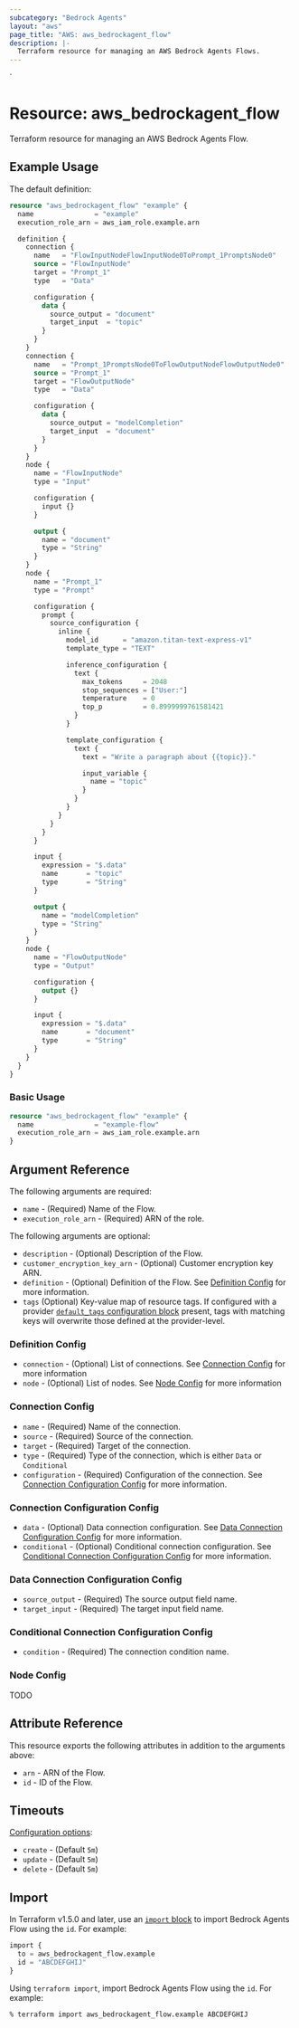```yaml
---
subcategory: "Bedrock Agents"
layout: "aws"
page_title: "AWS: aws_bedrockagent_flow"
description: |-
  Terraform resource for managing an AWS Bedrock Agents Flows.
---
```

<!---
TIP: A few guiding principles for writing documentation:
1. Use simple language while avoiding jargon and figures of speech.
2. Focus on brevity and clarity to keep a reader's attention.
3. Use active voice and present tense whenever you can.
4. Document your feature as it exists now; do not mention the future or past if you can help it.
5. Use accessible and inclusive language.
--->`
# Resource: aws_bedrockagent_flow

Terraform resource for managing an AWS Bedrock Agents Flow.

## Example Usage

The default definition:
```terraform
resource "aws_bedrockagent_flow" "example" {
  name               = "example"
  execution_role_arn = aws_iam_role.example.arn

  definition {
    connection {
      name   = "FlowInputNodeFlowInputNode0ToPrompt_1PromptsNode0"
      source = "FlowInputNode"
      target = "Prompt_1"
      type   = "Data"

      configuration {
        data {
          source_output = "document"
          target_input  = "topic"
        }
      }
    }
    connection {
      name   = "Prompt_1PromptsNode0ToFlowOutputNodeFlowOutputNode0"
      source = "Prompt_1"
      target = "FlowOutputNode"
      type   = "Data"

      configuration {
        data {
          source_output = "modelCompletion"
          target_input  = "document"
        }
      }
    }
    node {
      name = "FlowInputNode"
      type = "Input"

      configuration {
        input {}
      }

      output {
        name = "document"
        type = "String"
      }
    }
    node {
      name = "Prompt_1"
      type = "Prompt"

      configuration {
        prompt {
          source_configuration {
            inline {
              model_id      = "amazon.titan-text-express-v1"
              template_type = "TEXT"

              inference_configuration {
                text {
                  max_tokens     = 2048
                  stop_sequences = ["User:"]
                  temperature    = 0
                  top_p          = 0.8999999761581421
                }
              }

              template_configuration {
                text {
                  text = "Write a paragraph about {{topic}}."

                  input_variable {
                    name = "topic"
                  }
                }
              }
            }
          }
        }
      }

      input {
        expression = "$.data"
        name       = "topic"
        type       = "String"
      }

      output {
        name = "modelCompletion"
        type = "String"
      }
    }
    node {
      name = "FlowOutputNode"
      type = "Output"

      configuration {
        output {}
      }

      input {
        expression = "$.data"
        name       = "document"
        type       = "String"
      }
    }
  }
}
```

### Basic Usage

```terraform
resource "aws_bedrockagent_flow" "example" {
  name               = "example-flow"
  execution_role_arn = aws_iam_role.example.arn
}
```

## Argument Reference

The following arguments are required:

* `name` - (Required) Name of the Flow.
* `execution_role_arn` - (Required) ARN of the role.

The following arguments are optional:

* `description` - (Optional) Description of the Flow.
* `customer_encryption_key_arn` - (Optional) Customer encryption key ARN.
* `definition` - (Optional) Definition of the Flow. See [Definition Config](#definition-config) for more information.
* `tags` (Optional) Key-value map of resource tags. If configured with a provider [`default_tags` configuration block](https://registry.terraform.io/providers/hashicorp/aws/latest/docs#default_tags-configuration-block) present, tags with matching keys will overwrite those defined at the provider-level.

### Definition Config

* `connection` - (Optional) List of connections. See [Connection Config](#connection-config) for more information
* `node` - (Optional) List of nodes. See [Node Config](#node-config) for more information

### Connection Config

* `name` - (Required) Name of the connection.
* `source` - (Required) Source of the connection.
* `target` - (Required) Target of the connection.
* `type` - (Required) Type of the connection, which is either `Data` or `Conditional`
* `configuration` - (Required) Configuration of the connection. See [Connection Configuration Config](#connection-configuration-config) for more information.

### Connection Configuration Config

* `data` - (Optional) Data connection configuration. See [Data Connection Configuration Config](#data-connection-configuration-config) for more information.
* `conditional` - (Optional) Conditional connection configuration. See [Conditional Connection Configuration Config](#conditional-connection-configuration-config) for more information.

### Data Connection Configuration Config

* `source_output` - (Required) The source output field name.
* `target_input` - (Required) The target input field name.

### Conditional Connection Configuration Config

* `condition` - (Required) The connection condition name.

### Node Config

TODO

## Attribute Reference

This resource exports the following attributes in addition to the arguments above:

* `arn` - ARN of the Flow.
* `id` - ID of the Flow.

## Timeouts

[Configuration options](https://developer.hashicorp.com/terraform/language/resources/syntax#operation-timeouts):

* `create` - (Default `5m`)
* `update` - (Default `5m`)
* `delete` - (Default `5m`)

## Import

In Terraform v1.5.0 and later, use an [`import` block](https://developer.hashicorp.com/terraform/language/import) to import Bedrock Agents Flow using the `id`. For example:

```terraform
import {
  to = aws_bedrockagent_flow.example
  id = "ABCDEFGHIJ"
}
```

Using `terraform import`, import Bedrock Agents Flow using the `id`. For example:

```console
% terraform import aws_bedrockagent_flow.example ABCDEFGHIJ
```
